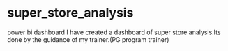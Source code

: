 # super_store_analysis
power bi dashboard
I have created a dashboard of super store analysis.Its done by the guidance of my trainer.(PG program trainer)

